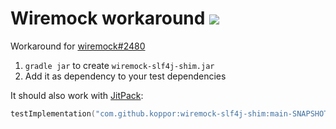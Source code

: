 # Wiremock workaround [![](https://jitpack.io/v/koppor/wiremock-slf4j-shim.svg)](https://jitpack.io/#koppor/wiremock-slf4j-shim)

Workaround for [wiremock#2480](https://github.com/wiremock/wiremock/issues/2480)

1. `gradle jar` to create `wiremock-slf4j-shim.jar`
2. Add it as dependency to your test dependencies

It should also work with [JitPack](https://jitpack.io/):

```kotlin
testImplementation("com.github.koppor:wiremock-slf4j-shim:main-SNAPSHOT")
```
